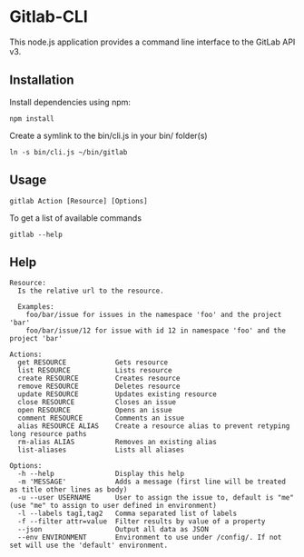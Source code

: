 # Gitlab-CLI

This node.js application provides a command line interface to the GitLab API v3.

## Installation

Install dependencies using npm:

    npm install

Create a symlink to the bin/cli.js in your bin/ folder(s)

    ln -s bin/cli.js ~/bin/gitlab


## Usage

    gitlab Action [Resource] [Options]

To get a list of available commands

    gitlab --help


## Help

    Resource:
      Is the relative url to the resource.

      Examples:
        foo/bar/issue for issues in the namespace 'foo' and the project 'bar'
        foo/bar/issue/12 for issue with id 12 in namespace 'foo' and the project 'bar'

    Actions:
      get RESOURCE            Gets resource
      list RESOURCE           Lists resource
      create RESOURCE         Creates resource
      remove RESOURCE         Deletes resource
      update RESOURCE         Updates existing resource
      close RESOURCE          Closes an issue
      open RESOURCE           Opens an issue
      comment RESOURCE        Comments an issue
      alias RESOURCE ALIAS    Create a resource alias to prevent retyping long resource paths
      rm-alias ALIAS          Removes an existing alias
      list-aliases            Lists all aliases

    Options:
      -h --help               Display this help
      -m 'MESSAGE'            Adds a message (first line will be treated as title other lines as body)
      -u --user USERNAME      User to assign the issue to, default is "me" (use "me" to assign to user defined in environment)
      -l --labels tag1,tag2   Comma separated list of labels
      -f --filter attr=value  Filter results by value of a property
      --json                  Output all data as JSON
      --env ENVIRONMENT       Environment to use under /config/. If not set will use the 'default' environment.
